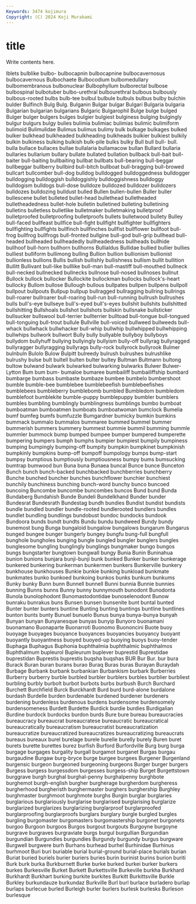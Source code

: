 ```yaml
---
Keywords: 3474 kojimura
Copyright: (C) 2024 Koji Murakami
---
```


# title

Write contents here.



lblets bulblike bulbo- bulbocapnin
bulbocapnine bulbocavernosus bulbocavernous Bulbochaete Bulbocodium bulbomedullary bulbomembranous bulbonuclear Bulbophyllum bulborectal
bulbose bulbospinal bulbotuber bulbo-urethral bulbourethral bulbous bulbously bulbous-rooted bulbs bulb-tee
bulbul bulbule bulbuls bulbus bulby bulchin bulder Bulfinch Bulg Bulg.
Bulganin Bulgar bulgar Bulgari Bulgaria bulgaria Bulgarian bulgarian bulgarians Bulgaric
Bulgarophil Bulge bulge bulged Bulger bulger bulgers bulges bulgier bulgiest
bulginess bulging bulgingly bulgur bulgurs bulgy bulies bulimia bulimiac bulimias
bulimic bulimiform bulimoid Bulimulidae Bulimus bulimus bulimy bulk bulkage bulkages
bulked bulker bulkhead bulkheaded bulkheading bulkheads bulkier bulkiest bulkily bulkin
bulkiness bulking bulkish bulk-pile bulks bulky Bull bull bull- bull.
bulla bullace bullaces bullae bullalaria bullamacow bullan Bullard bullaria bullaries
bullarium bullary bullate bullated bullation bullback bull-bait bull-baiter bull-baiting bullbaiting
bullbat bullbats bull-bearing bull-beggar bullbeggar bullberry bullbird bull-bitch bullboat bull-bragging
bull-browed bullcart bullcomber bull-dog bulldog bulldogged bulldoggedness bulldogger bulldogging bulldoggish
bulldoggishly bulldoggishness bulldoggy bulldogism bulldogs bull-dose bulldoze bulldozed bulldozer bulldozers
bulldozes bulldozing bulldust bulled Bullen bullen-bullen Buller buller bullescene bullet
bulleted bullet-head bullethead bulletheaded bulletheadedness bullet-hole bulletin bulletined bulleting bulletining
bulletins bulletless bulletlike bulletmaker bulletmaking bulletproof bulletproofed bulletproofing bulletproofs bullets
bulletwood bullety Bulley bull-faced bullfeast bullfice bull-fight bullfight bullfighter bullfighters
bullfighting bullfights bullfinch bullfinches bullfist bullflower bullfoot bull-frog bullfrog bullfrogs
bull-fronted bullgine bull-god bull-grip bullhead bull-headed bullheaded bullheadedly bullheadedness bullheads
bullhide bullhoof bull-horn bullhorn bullhorns Bullialdus Bullidae bullied bullier bullies
bulliest bulliform bullimong bulling Bullion bullion bullionism bullionist bullionless bullions
Bullis bullish bullishly bullishness bullism bullit bullition Bullitt Bullivant bull-like
bulllike bull-man bull-mastiff bull-mouthed bullneck bull-necked bullnecked bullnecks bullnose bull-nosed
bullnoses bullnut Bullock bullock bullocker Bullockite bullockman bullocks bullock's-heart bullocky
Bullom bullose Bullough bullous bullpates bullpen bullpens bullpoll bullpout bullpouts
Bullpup bullpup bullragged bullragging bullring bullrings bull-roarer bullroarer bull-roaring bull-run
bull-running bullrush bullrushes bulls bull's-eye bullseye bull's-eyed bull's-eyes bullshit bullshits
bullshitted bullshitting Bullshoals bullshot bullshots bullskin bullsnake bullsticker bullsucker bullswool
bull-terrier bullterrier bulltoad bull-tongue bull-tongued bull-tonguing bull-trout bullule Bullville bull-voiced
bullweed bullweeds bull-whack bullwhack bullwhacker bull-whip bullwhip bullwhipped bullwhipping bullwhips
bullwork bullwort Bully bully bullyable bullyboy bullyboys bullydom bullyhuff bullying
bullyingly bullyism bully-off bullyrag bullyragged bullyragger bullyragging bullyrags bully-rock bullyrock
bullyrook Bulmer bulnbuln Bulolo Bulow Bulpitt bulreedy bulrush bulrushes bulrushlike
bulrushy bulse bult bultell bulten bulter bultey Bultman Bultmann bultong
bultow bulwand bulwark bulwarked bulwarking bulwarks Bulwer Bulwer-Lytton Bum bum
bum- bumaloe bumaree bumbailiff bumbailiffship bumbard bumbarge bumbass bumbaste bumbaze
bumbee bumbelo bumbershoot bumble bumble-bee bumblebee bumblebeefish bumblebeefishes bumblebees bumbleberry
bumblebomb bumbled Bumbledom bumbledom bumblefoot bumblekite bumble-puppy bumblepuppy bumbler bumblers
bumbles bumbling bumblingly bumblingness bumblings bumbo bumboat bumboatman bumboatmen bumboats
bumboatwoman bumclock Bumelia bumf bumfeg bumfs bumfuzzle Bumgardner bumicky bumkin
bumkins bummack bummalo bummalos bummaree bummed bummel bummer bummerish bummers
bummery bummest bummie bummil bumming bummle bummler bummock bump bumped
bumpee bumper bumpered bumperette bumpering bumpers bumph bumphs bumpier bumpiest
bumpily bumpiness bumping bumpingly bumping-off bumpity bumpkin bumpkinet bumpkinish bumpkinly
bumpkins bump-off bumpoff bumpology bumps bump-start bumpsy bumptious bumptiously bumptiousness
bumpy bums bumsucking bumtrap bumwood bun Buna buna Bunaea buncal
Bunce bunce Bunceton Bunch bunch bunch-backed bunchbacked bunchberries bunchberry Bunche
bunched buncher bunches bunchflower bunchier bunchiest bunchily bunchiness bunching bunch-word
bunchy bunco buncoed buncoing Buncombe buncombe buncombes buncos Bund bund
Bunda Bundaberg Bundahish Bunde Bundeli Bundelkhand Bunder bunder Bundesrat Bundesrath
Bundestag bundh bundies Bundist bundist bundists bundle bundled bundler bundle-rooted
bundlerooted bundlers bundles bundlet bundling bundlings bundobust bundoc bundocks bundook
Bundoora bunds bundt bundts Bundu bundu bundweed Bundy bundy bunemost
bung Bunga bungaloid bungalow bungalows bungarum Bungarus bunged bungee bunger
bungerly bungey bungfu bung-full bungfull bunghole bungholes bunging bungle bungled
bungler bunglers bungles bunglesome bungling bunglingly bunglings bungmaker bungo bungos
bungs bungstarter bungtown bungwall bungy Bunia Bunin Buninahua bunion bunions
bunjara bunji-bunji bunk bunked Bunker bunker bunkerage bunkered bunkering bunkerman
bunkermen bunkers Bunkerville bunkery bunkhouse bunkhouses Bunkie bunkie bunking bunkload
bunkmate bunkmates bunko bunkoed bunkoing bunkos bunks bunkum bunkums Bunky
bunky Bunn bunn Bunnell bunnell Bunni bunnia Bunnie bunnies bunning
Bunns bunns Bunny bunny bunnymouth bunodont Bunodonta Bunola bunolophodont Bunomastodontidae
bunoselenodont Bunow bunraku bunrakus buns Bunsen bunsen bunsenite bunt buntal
bunted Bunter bunter bunters buntine Bunting bunting buntings buntline buntlines
bunton bunts bunty Bunuel bunuelo Bunus bunya bunya-bunya bunyah Bunyan
bunyan Bunyanesque bunyas bunyip Bunyoro buonamani buonamano Buonaparte Buonarroti Buonomo
Buononcini Buote buoy buoyage buoyages buoyance buoyances buoyancies buoyancy buoyant
buoyantly buoyantness buoyed buoyed-up buoying buoys buoy-tender Buphaga Buphagus Buphonia
buphthalmia buphthalmic buphthalmos Buphthalmum bupleurol Bupleurum buplever buprestid Buprestidae buprestidan
Buprestis buprestis buqsha buqshas BUR Bur Bur. bur bura Burack
Buran buran burans burao Buraq Buras buras Burayan Buraydah Burbage
Burbank burbank burbankian Burbankism burbark Burberries Burberry burberry burble burbled
burbler burblers burbles burblier burbliest burbling burbly burbolt burbot burbots
burbs burbush Burch Burchard Burchett Burchfield Burck Burckhardt Burd burd
burd-alone burdalone burdash Burdelle burden burdenable burdened burdener burdeners burdening
burdenless burdenous burdens burdensome burdensomely burdensomeness Burdett Burdette Burdick burdie
burdies Burdigalian Burdine burdock burdocks burdon burds Bure bure bureau
bureaucracies bureaucracy bureaucrat bureaucratese bureaucratic bureaucratical bureaucratically bureaucratism bureaucratist bureaucratization
bureaucratize bureaucratized bureaucratizes bureaucratizing bureaucrats bureaus bureaux burel burelage burele
burelle burelly burely Buren buret burets burette burettes burez burfish
Burford Burfordville Burg burg burga burgage burgages burgality burgall burgamot
burganet Burgas burgau burgaudine Burgaw burg-bryce burge burgee burgees Burgener
Burgenland burgensic burgeon burgeoned burgeoning burgeons Burger burger burgers Burgess
burgess burgessdom burgesses burgess-ship Burget Burgettstown burggrave burgh burghal burghal-penny
burghalpenny burghbote burghemot burgh-english burgher burgherage burgherdom burgheress burgherhood burgheristh
burghermaster burghers burghership Burghley burghmaster burghmoot burghmote burghs Burgin burglar
burglaries burglarious burglariously burglarise burglarised burglarising burglarize burglarized burglarizes burglarizing
burglarproof burglarproofed burglarproofing burglarproofs burglars burglary burgle burgled burgles burgling
burgomaster burgomasters burgomastership burgonet burgonets burgoo Burgoon burgoos Burgos burgout
burgouts Burgoyne burgoyne burgrave burgraves burgraviate burgs burgul burgullian Burgundian
burgundian Burgundies burgundies Burgundy burgundy burgus burgware Burgwell burgwere burh
Burhans burhead burhel Burhinidae Burhinus burhmoot Buri buri buriable burial
burial-ground burial-place burials burian Buriat buried buriels burier buriers buries
burin burinist burins burion buriti Burk burk burka Burkburnett Burke
burke burked burkei burker burkers burkes Burkesville Burket Burkett Burkettsville
Burkeville burkha Burkhard Burkhardt Burkhart burking burkite burkites Burkitt Burkittsville
Burkle Burkley burkundauze burkundaz Burkville Burl burl burlace burladero burlap
burlaps burlecue burled Burleigh burler burlers burlesk burlesks Burleson burlesque

